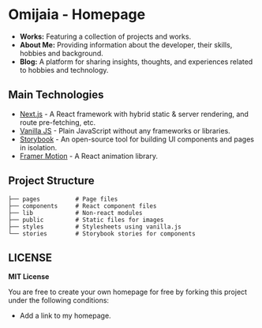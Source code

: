 # Omijaia - Homepage

- **Works:** Featuring a collection of projects and works.
- **About Me:** Providing information about the developer, their skills, hobbies and background.
- **Blog:** A platform for sharing insights, thoughts, and experiences related to hobbies and technology.

## Main Technologies

- [Next.js](https://nextjs.org/) - A React framework with hybrid static & server rendering, and route pre-fetching, etc.
- [Vanilla JS](https://developer.mozilla.org/en-US/docs/Web/JavaScript) - Plain JavaScript without any frameworks or libraries.
- [Storybook](https://storybook.js.org/) - An open-source tool for building UI components and pages in isolation.
- [Framer Motion](https://www.framer.com/motion/) - A React animation library.

## Project Structure

```plaintext
├── pages          # Page files
├── components     # React component files
├── lib            # Non-react modules
├── public         # Static files for images
├── styles         # Stylesheets using vanilla.js
└── stories        # Storybook stories for components
```

## LICENSE

**MIT License**

You are free to create your own homepage for free by forking this project under the following conditions:

- Add a link to my homepage.